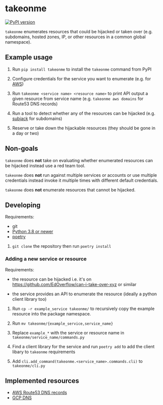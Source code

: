 # takeonme

[![PyPI version](https://badge.fury.io/py/takeonme.svg)](https://badge.fury.io/py/takeonme)

`takeonme` enumerates resources that could be hijacked or taken over
(e.g. subdomains, hosted zones, IP, or other resources in a common
global namespace).


## Example usage

1. Run `pip install takeonme` to install the `takeonme` command from
   PyPI

1. Configure credentials for the service you want to enumerate
   (e.g. for
   [AWS](https://boto3.amazonaws.com/v1/documentation/api/latest/guide/credentials.html#configuring-credentials))

1. Run `takeonme <service name> <resource name>` to print API output a
   given resource from service name (e.g. `takeonme aws domains` for
   Route53 DNS records)

1. Run a tool to detect whether any of the resources can be hijacked
   (e.g. [subjack](https://github.com/haccer/subjack) for subdomains)

1. Reserve or take down the hijackable resources (they should be gone in a day or two)


## Non-goals

`takeonme` does **not** take on evaluating whether enumerated
resources can be hijacked instead use a red team tool.

`takeonme` does **not** run against multiple services or accounts or
use multiple credentials instead invoke it multiple times with
different default credentials.

`takeonme` does **not** enumerate resources that cannot be hijacked.


## Developing

Requirements:

* git
* [Python 3.8 or newer](https://www.python.org/downloads/)
* [poetry](https://python-poetry.org/)

1. `git clone` the repository then run `poetry install`

### Adding a new service or resource

Requirements:

* the resource can be hijacked i.e. it's on
  https://github.com/EdOverflow/can-i-take-over-xyz or similar

* the service provides an API to enumerate the resource (ideally a
  python client library too)

1. Run `cp -r example_service takeonme/` to recursively copy the
   example resource into the package namespace.

1. Run `mv takeonme/{example_service,service_name}`

1. Replace `example_*` with the service or resource name in
   `takeonme/service_name/commands.py`

1. Find a client library for the service and run `poetry add` to add
   the client libary to `takeonme` requirements

1. Add `cli.add_command(takeonme.<service_name>.commands.cli)` to
   `takeonme/cli.py`


## Implemented resources

* [AWS Route53 DNS records](https://docs.aws.amazon.com/Route53/latest/APIReference/API_ResourceRecord.html)
* [GCP DNS]()
